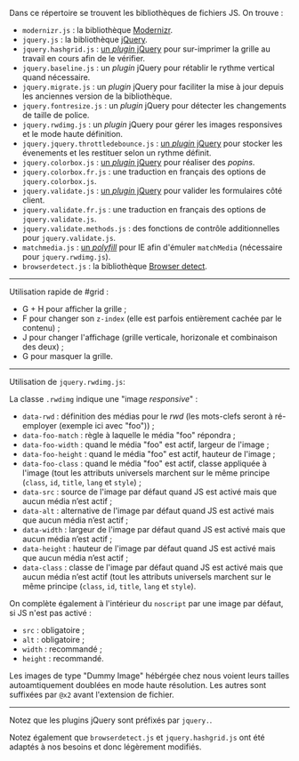 Dans ce répertoire se trouvent les bibliothèques de fichiers JS. On trouve :

 - `modernizr.js`                      : la bibliothèque [Modernizr](http://modernizr.com/).
 - `jquery.js`                         : la bibliothèque [jQuery](http://jquery.com/).
 - `jquery.hashgrid.js`                : [un _plugin_ jQuery](http://hashgrid.com/) pour sur-imprimer la grille au travail en cours afin de le vérifier.
 - `jquery.baseline.js`                :  un _plugin_ jQuery pour rétablir le rythme vertical quand nécessaire.
 - `jquery.migrate.js`                 :  un _plugin_ jQuery pour faciliter la mise à jour depuis les anciennes version de la bibliothèque.
 - `jquery.fontresize.js`              :  un _plugin_ jQuery pour détecter les changements de taille de police.
 - `jquery.rwdimg.js`                  :  un _plugin_ jQuery pour gérer les images responsives et le mode haute définition.
 - `jquery.jquery.throttledebounce.js` : [un _plugin_ jQuery](https://github.com/cowboy/jquery-throttle-debounce) pour stocker les évenements et les restituer selon un rythme définit.
 - `jquery.colorbox.js`                : [un _plugin_ jQuery](http://www.jacklmoore.com/colorbox/) pour réaliser des _popins_.
 - `jquery.colorbox.fr.js`             : une traduction en français des options de `jquery.colorbox.js`.
 - `jquery.validate.js`                : [un _plugin_ jQuery](http://bassistance.de/jquery-plugins/jquery-plugin-validation/) pour valider les formulaires côté client. 
 - `jquery.validate.fr.js`             : une traduction en français des options de     `jquery.validate.js`.
 - `jquery.validate.methods.js`        : des fonctions de contrôle additionnelles pour `jquery.validate.js`.
 - `matchmedia.js`                     : [un _polyfill_](https://github.com/paulirish/matchMedia.js/) pour IE afin d'émuler `matchMedia` (nécessaire pour `jquery.rwdimg.js`).
 - `browserdetect.js`                  : la bibliothèque [Browser detect](http://www.quirksmode.org/js/detect.html).

---

Utilisation rapide de #grid : 

 - G + H pour afficher la grille ;
 - F pour changer son `z-index` (elle est parfois entièrement cachée par le contenu) ;
 - J pour changer l'affichage (grille verticale, horizonale et combinaison des deux) ;
 - G pour masquer la grille.

---

Utilisation de `jquery.rwdimg.js`:

La classe `.rwdimg` indique une "image _responsive_" :

 - `data-rwd`        : définition des médias pour le _rwd_ (les mots-clefs seront à ré-employer (exemple ici avec "foo")) ;
 - `data-foo-match`  : règle à laquelle le média "foo" répondra ;
 - `data-foo-width`  : quand le média "foo" est actif, largeur de l'image ;
 - `data-foo-height` : quand le média "foo" est actif, hauteur de l'image ;
 - `data-foo-class`  : quand le média "foo" est actif, classe appliquée à l'image (tout les attributs universels marchent sur le même principe (`class`, `id`, `title`, `lang` et `style`) ;
 - `data-src`        :      source de l'image par défaut quand JS est activé mais que aucun média n’est actif ;
 - `data-alt`        : alternative de l'image par défaut quand JS est activé mais que aucun média n’est actif ;
 - `data-width`      :     largeur de l'image par défaut quand JS est activé mais que aucun média n’est actif ;
 - `data-height`     :     hauteur de l'image par défaut quand JS est activé mais que aucun média n’est actif ;
 - `data-class`      :      classe de l'image par défaut quand JS est activé mais que aucun média n’est actif (tout les attributs universels marchent sur le même principe (`class`, `id`, `title`, `lang` et `style`).

On complète également à l'intérieur du `noscript` par une image par défaut, si JS n'est pas activé : 

 - `src`             : obligatoire ;
 - `alt`             : obligatoire ;
 - `width`           : recommandé ;
 - `height`          : recommandé.
 
Les images de type "Dummy Image" hébérgée chez nous voient leurs tailles autoamtiquement doublées en mode haute résolution.
Les autres sont suffixées par `@x2` avant l'extension de fichier.

---

Notez que les plugins jQuery sont préfixés par `jquery.`.

Notez également que `browserdetect.js` et `jquery.hashgrid.js` ont été adaptés à nos besoins et donc légèrement modifiés.